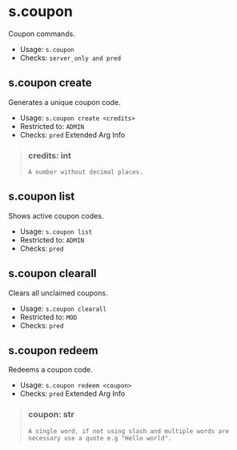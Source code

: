 # s.coupon
Coupon commands.<br/>
 - Usage: `s.coupon`
 - Checks: `server_only and pred`
## s.coupon create
Generates a unique coupon code.<br/>
 - Usage: `s.coupon create <credits>`
 - Restricted to: `ADMIN`
 - Checks: `pred`
Extended Arg Info
> ### credits: int
> ```
> A number without decimal places.
> ```
## s.coupon list
Shows active coupon codes.<br/>
 - Usage: `s.coupon list`
 - Restricted to: `ADMIN`
 - Checks: `pred`
## s.coupon clearall
Clears all unclaimed coupons.<br/>
 - Usage: `s.coupon clearall`
 - Restricted to: `MOD`
 - Checks: `pred`
## s.coupon redeem
Redeems a coupon code.<br/>
 - Usage: `s.coupon redeem <coupon>`
 - Checks: `pred`
Extended Arg Info
> ### coupon: str
> ```
> A single word, if not using slash and multiple words are necessary use a quote e.g "Hello world".
> ```
